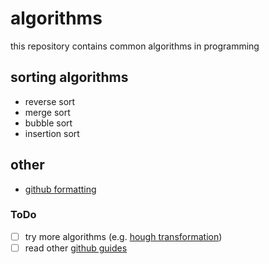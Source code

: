 # algorithms
this repository contains common algorithms in programming

## sorting algorithms
- reverse sort
- merge sort
- bubble sort
- insertion sort

## other
- [github formatting](https://help.github.com/en/github/writing-on-github/basic-writing-and-formatting-syntax)

### ToDo
- [ ] try more algorithms (e.g. [hough transformation](https://alyssaq.github.io/2014/understanding-hough-transform/))
- [ ] read other [github guides](https://guides.github.com/)
